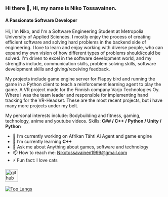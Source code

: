 ### Hi there 👋, Hi, my name is Niko Tossavainen.
#### A Passionate Software Developer


Hi, I'm Niko, and I'm a Software Engineering Student at Metropolia University of Applied Sciences. I mostly enjoy the process of creating efficient software and solving hard problems in the backend side of engineering. I love to learn and enjoy working with diverse people, who can expand my own vision of how different types of problems should/could be solved. I'm driven to excel in the software development world, and my strengths include, communication skills, problem solving skills, software development skills and giving/receiving feedback.

My projects include game engine server for Flappy bird and running the game in a Python client to teach a reinforcement learning agent to play the game. A VR project made for the Finnish company Varjo Technologies Oy. Where I was the team leader and responsible for implementing hand tracking for the VR-Headset. These are the most recent projects, but i have many more projects under my belt.

My personal interests include: Bodybuilding and fitness, gaming, technology, anime and youtube videos.
Skills: **C## / C++ / Python / Unity / Python**

- 🔭 I’m currently working on Afrikan Tähti Ai Agent and game engine
- 🌱 I’m currently learning **C++** 
- 💬 Ask me about Anything about games, software and technology
- 📫 How to reach me: Nikotossavainen1999@gmail.com 
- ⚡ Fun fact: I love cats 


[<img src='https://cdn.jsdelivr.net/npm/simple-icons@3.0.1/icons/github.svg' alt='github' height='40'>](https://github.com/naigelt)  

[![Top Langs](https://github-readme-stats.vercel.app/api/top-langs/?username=naigelt)](https://github.com/anuraghazra/github-readme-stats)

